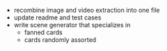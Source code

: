 - recombine image and video extraction into one file
- update readme and test cases
- write scene generator that specializes in
  - fanned cards
  - cards randomly assorted
